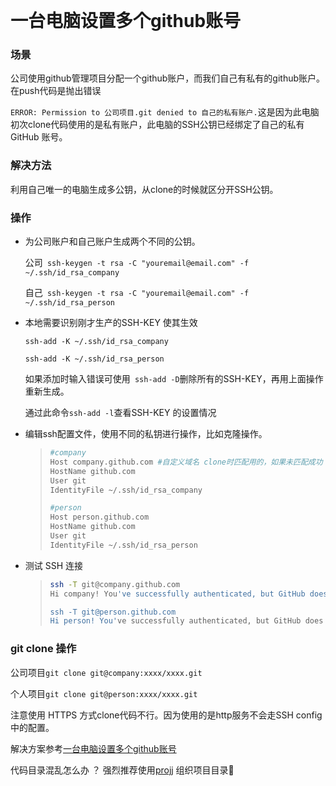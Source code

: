 <br/>
<br/>
<br/>
<br/>

# 一台电脑设置多个github账号

### 场景

公司使用github管理项目分配一个github账户，而我们自己有私有的github账户。在push代码是抛出错误

`ERROR: Permission to 公司项目.git denied to 自己的私有账户.`这是因为此电脑初次clone代码使用的是私有账户，此电脑的SSH公钥已经绑定了自己的私有GitHub 账号。

### 解决方法

利用自己唯一的电脑生成多公钥，从clone的时候就区分开SSH公钥。

### 操作

- 为公司账户和自己账户生成两个不同的公钥。

  公司` ssh-keygen -t rsa -C "youremail@email.com" -f ~/.ssh/id_rsa_company`

  自己` ssh-keygen -t rsa -C "youremail@email.com" -f ~/.ssh/id_rsa_person`



- 本地需要识别刚才生产的SSH-KEY 使其生效

  `ssh-add -K ~/.ssh/id_rsa_company`

  `ssh-add -K ~/.ssh/id_rsa_person`

  如果添加时输入错误可使用` ssh-add -D`删除所有的SSH-KEY，再用上面操作重新生成。

  通过此命令`ssh-add -l`查看SSH-KEY 的设置情况



- 编辑ssh配置文件，使用不同的私钥进行操作，比如克隆操作。

  > ```bash
  > #company
  > Host company.github.com #自定义域名 clone时匹配用的，如果未匹配成功 默认使用第一个。
  > HostName github.com
  > User git
  > IdentityFile ~/.ssh/id_rsa_company
  > 
  > #person
  > Host person.github.com
  > HostName github.com
  > User git
  > IdentityFile ~/.ssh/id_rsa_person
  > ```

- 测试 SSH 连接

  > ```bash
  > ssh -T git@company.github.com
  > Hi company! You've successfully authenticated, but GitHub does not provide...
  > 
  > ssh -T git@person.github.com
  > Hi person! You've successfully authenticated, but GitHub does not provide..
  > 
  > ```

### git clone 操作

公司项目`git clone git@company:xxxx/xxxx.git`

个人项目`git clone git@person:xxxx/xxxx.git`

注意使用 HTTPS 方式clone代码不行。因为使用的是http服务不会走SSH config中的配置。



解决方案参考[一台电脑设置多个github账号](http://summertreee.github.io/blog/2017/10/16/yi-tai-dian-nao-she-zhi-duo-ge-githubzhang-hao/)



代码目录混乱怎么办 ？ 强烈推荐使用[projj](https://github.com/popomore/projj) 组织项目目录🚀
<br/>
<br/>
<br/>
<br/>